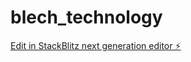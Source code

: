 # blech_technology

[Edit in StackBlitz next generation editor ⚡️](https://stackblitz.com/~/github.com/collinskrotich/blech_technology)